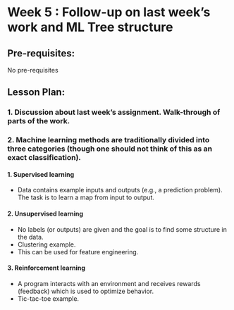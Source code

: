 # Week 5 : Follow-up on last week’s work and ML Tree structure

## Pre-requisites:
No pre-requisites

## Lesson Plan:
### 1. Discussion about last week’s assignment. Walk-through of parts of the work.
### 2. Machine learning methods are traditionally divided into three categories (though one should not think of this as an exact classification).

#### 1.	Supervised learning
* Data contains example inputs and outputs (e.g., a prediction problem). The task is to learn a map from input to output.
#### 2.	Unsupervised learning
* No labels (or outputs) are given and the goal is to find some structure in the data.
* Clustering example.
* This can be used for feature engineering.
#### 3.	Reinforcement learning
* A program interacts with an environment and receives rewards (feedback) which is used to optimize behavior.
* Tic-tac-toe example.
